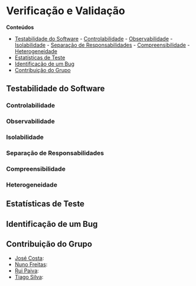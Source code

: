 # Verificação e Validação

**Conteúdos**
- [Testabilidade do Software](#testabilidade-do-software)
      - [Controlabilidade](#controlabilidade)
      - [Observabilidade](#observabilidade)
      - [Isolabilidade](#isolabilidade)
      - [Separação de Responsabilidades](#separação-de-responsabilidades)
      - [Compreensibilidade](#compreensibilidade)
      - [Heterogeneidade](#heterogeneidade)      
- [Estatísticas de Teste](#estatísticas-de-teste)
- [Identificação de um Bug](#identificação-de-um-bug)
- [Contribuição do Grupo](#contribuição-do-grupo)

## Testabilidade do Software

### Controlabilidade
### Observabilidade
### Isolabilidade
### Separação de Responsabilidades
### Compreensibilidade
### Heterogeneidade

## Estatísticas de Teste

## Identificação de um Bug

## Contribuição do Grupo
* [José Costa](https://github.com/zecst19): 
* [Nuno Freitas](https://github.com/nunofreitas96): 
* [Rui Paiva](https://github.com/ruivop): 
* [Tiago Silva](https://github.com/tadias): 
